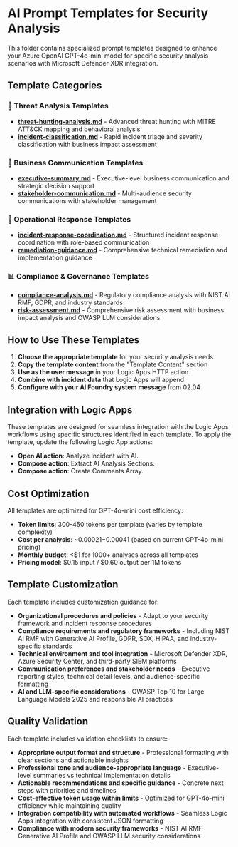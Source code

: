 # AI Prompt Templates for Security Analysis

This folder contains specialized prompt templates designed to enhance your Azure OpenAI GPT-4o-mini model for specific security analysis scenarios with Microsoft Defender XDR integration.

## Template Categories

### 🎯 Threat Analysis Templates

- **[threat-hunting-analysis.md](./threat-hunting-analysis.md)** - Advanced threat hunting with MITRE ATT&CK mapping and behavioral analysis
- **[incident-classification.md](./incident-classification.md)** - Rapid incident triage and severity classification with business impact assessment

### 💼 Business Communication Templates

- **[executive-summary.md](./executive-summary.md)** - Executive-level business communication and strategic decision support
- **[stakeholder-communication.md](./stakeholder-communication.md)** - Multi-audience security communications with stakeholder management

### 🚨 Operational Response Templates

- **[incident-response-coordination.md](./incident-response-coordination.md)** - Structured incident response coordination with role-based communication
- **[remediation-guidance.md](./remediation-guidance.md)** - Comprehensive technical remediation and implementation guidance

### 📊 Compliance & Governance Templates

- **[compliance-analysis.md](./compliance-analysis.md)** - Regulatory compliance analysis with NIST AI RMF, GDPR, and industry standards
- **[risk-assessment.md](./risk-assessment.md)** - Comprehensive risk assessment with business impact analysis and OWASP LLM considerations

## How to Use These Templates

1. **Choose the appropriate template** for your security analysis needs
2. **Copy the template content** from the "Template Content" section
3. **Use as the user message** in your Logic Apps HTTP action
4. **Combine with incident data** that Logic Apps will append
5. **Configure with your AI Foundry system message** from 02.04

## Integration with Logic Apps

These templates are designed for seamless integration with the Logic Apps workflows using specific structures identified in each template. To apply the template, update the following Logic App actions:

- **Open AI action**: Analyze Incident with AI.
- **Compose action**: Extract AI Analysis Sections.
- **Compose action**: Create Comments Array.

## Cost Optimization

All templates are optimized for GPT-4o-mini cost efficiency:

- **Token limits**: 300-450 tokens per template (varies by template complexity)
- **Cost per analysis**: ~$0.00021-$0.00041 (based on current GPT-4o-mini pricing)
- **Monthly budget**: <$1 for 1000+ analyses across all templates
- **Pricing model**: $0.15 input / $0.60 output per 1M tokens

## Template Customization

Each template includes customization guidance for:

- **Organizational procedures and policies** - Adapt to your security framework and incident response procedures
- **Compliance requirements and regulatory frameworks** - Including NIST AI RMF with Generative AI Profile, GDPR, SOX, HIPAA, and industry-specific standards
- **Technical environment and tool integration** - Microsoft Defender XDR, Azure Security Center, and third-party SIEM platforms  
- **Communication preferences and stakeholder needs** - Executive reporting styles, technical detail levels, and audience-specific formatting
- **AI and LLM-specific considerations** - OWASP Top 10 for Large Language Models 2025 and responsible AI practices

## Quality Validation

Each template includes validation checklists to ensure:

- **Appropriate output format and structure** - Professional formatting with clear sections and actionable insights
- **Professional tone and audience-appropriate language** - Executive-level summaries vs technical implementation details
- **Actionable recommendations and specific guidance** - Concrete next steps with priorities and timelines
- **Cost-effective token usage within limits** - Optimized for GPT-4o-mini efficiency while maintaining quality
- **Integration compatibility with automated workflows** - Seamless Logic Apps integration with consistent JSON formatting
- **Compliance with modern security frameworks** - NIST AI RMF Generative AI Profile and OWASP LLM security considerations

